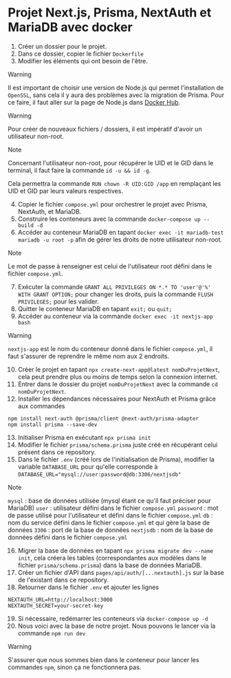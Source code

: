 # Projet Next.js, Prisma, NextAuth et MariaDB avec docker

1. Créer un dossier pour le projet.
2. Dans ce dossier, copier le fichier `Dockerfile`
3. Modifier les éléments qui ont besoin de l'être.

> [!WARNING]
> Il est important de choisir une version de Node.js qui permet l'installation de `OpenSSL`, sans cela il y aura des problèmes avec la migration de Prisma.
> Pour ce faire, il faut aller sur la page de Node.js dans [Docker Hub](https://hub.docker.com/_/node).

> [!WARNING]
> Pour créer de nouveaux fichiers / dossiers, il est impératif d'avoir un utilisateur non-root.

> [!NOTE]
> Concernant l'utilisateur non-root, pour récupérer le UID et le GID dans le terminal, il faut faire la commande `id -u && id -g`.
>   
> Cela permettra la commande `RUN chown -R UID:GID /app` en remplaçant les UID et GID par leurs valeurs respectives.

4. Copier le fichier `compose.yml` pour orchestrer le projet avec Prisma, NextAuth, et MariaDB.
5. Construire les conteneurs avec la commande `docker-compose up --build -d`
6. Accéder au conteneur MariaDB en tapant `docker exec -it mariadb-test mariadb -u root -p` afin de gérer les droits de notre utilisateur non-root.

> [!NOTE]
> Le mot de passe à renseigner est celui de l'utilisateur root défini dans le fichier `compose.yml`.

7. Exécuter la commande `GRANT ALL PRIVILEGES ON *.* TO 'user'@'%' WITH GRANT OPTION;` pour changer les droits, puis la commande `FLUSH PRIVILEGES;` pour les valider.
8. Quitter le conteneur MariaDB en tapant `exit;` ou `quit;`
9. Accéder au conteneur via la commande `docker exec -it nextjs-app bash`

> [!WARNING]
> `nextjs-app` est le nom du conteneur donné dans le fichier `compose.yml`, il faut s'assurer de reprendre le même nom aux 2 endroits.

10. Créer le projet en tapant `npx create-next-app@latest nomDuProjetNext`, cela peut prendre plus ou moins de temps selon la connexion internet.
11. Entrer dans le dossier du projet `nomDuProjetNext` avec la commande `cd nomDuProjetNext`.
12. Installer les dépendances nécessaires pour NextAuth et Prisma grâce aux commandes
```
npm install next-auth @prisma/client @next-auth/prisma-adapter
npm install prisma --save-dev
```
13. Initialiser Prisma en exécutant `npx prisma init`
14. Modifier le fichier `prisma/schema.prisma` juste créé en récupérant celui présent dans ce repository.
15. Dans le fichier `.env` (créé lors de l'initialisation de Prisma), modifier la variable `DATABASE_URL` pour qu'elle corresponde à `DATABASE_URL="mysql://user:password@db:3306/nextjsdb"`

> [!NOTE]
> `mysql` : base de données utilisée (mysql étant ce qu'il faut préciser pour MariaDB)
> `user` : utilisateur défini dans le fichier `compose.yml`
> `password` : mot de passe utilisé pour l'utilisateur et défini dans le fichier `compose.yml`
> `db` : nom du service défini dans le fichier `compose.yml` et qui gère la base de données
> `3306` : port de la base de données
> `nextjsdb` : nom de la base de données défini dans le fichier `compose.yml`

16. Migrer la base de données en tapant `npx prisma migrate dev --name init`, cela créera les tables (correspondantes aux modèles dans le fichier `prisma/schema.prisma`) dans la base de données MariaDB.
17. Créer un fichier d'API dans `pages/api/auth/[...nextauth].js` sur la base de l'existant dans ce repository.
18. Retourner dans le fichier `.env` et ajouter les lignes
```
NEXTAUTH_URL=http://localhost:3000
NEXTAUTH_SECRET=your-secret-key
```
19. Si nécessaire, redémarrer les conteneurs via `docker-compose up -d`
20. Nous voici avec la base de notre projet. Nous pouvons le lancer via la commande `npm run dev`

> [!WARNING]
> S'assurer que nous sommes bien dans le conteneur pour lancer les commandes `npm`, sinon ça ne fonctionnera pas.
